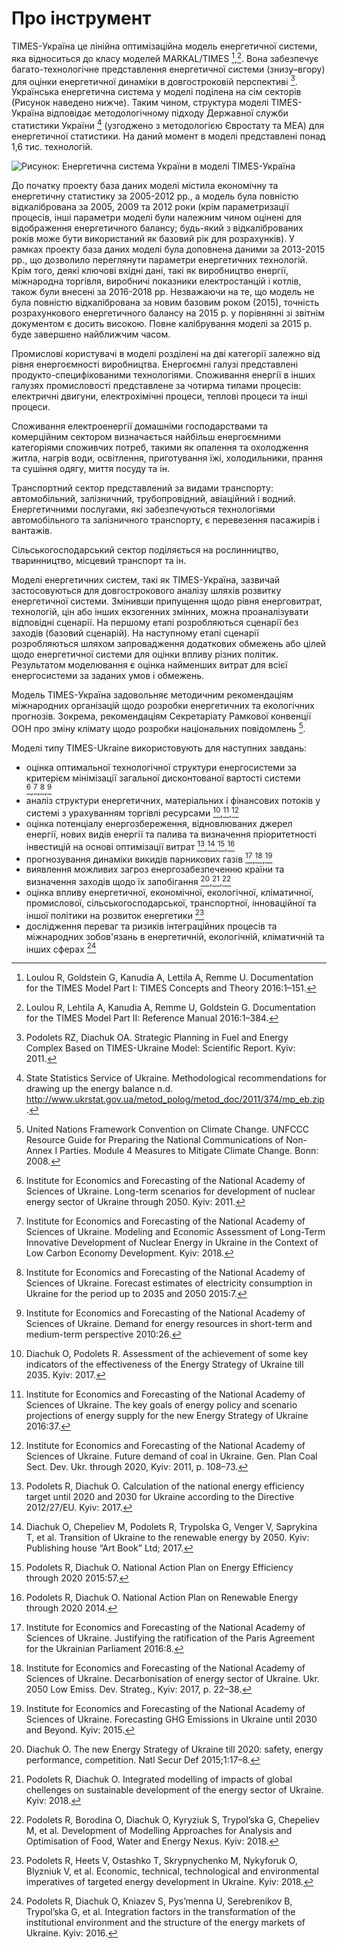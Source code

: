 # Про інструмент
TIMES-Україна це лінійна оптимізаційна модель енергетичної системи, яка відноситься до класу моделей MARKAL/TIMES [^8],[^9]. Вона забезпечує багато-технологічне представлення енергетичної системи (знизу–вгору) для оцінки енергетичної динаміки в довгостроковій перспективі [^6]. Українська енергетична система у моделі поділена на сім секторів (Рисунок наведено нижче). Таким чином, структура моделі TIMES-Україна відповідає методологічному підходу Державної служби статистики України [^10] (узгоджено з методологією Євростату та МЕА) для енергетичної статистики. На даний момент в моделі представлені понад 1,6 тис. технологій.

![Рисунок: Енергетична система України в моделі TIMES-Україна](images/model_structure_ua.png "Енергетична система України в моделі TIMES-Україна")

До початку проекту база даних моделі містила економічну та енергетичну статистику за 2005-2012 рр., а модель була повністю відкалібрована за 2005, 2009 та 2012 роки (крім параметризації процесів, інші параметри моделі були належним чином оцінені для відображення енергетичного балансу; будь-який з відкаліброваних років може бути використаний як базовий рік для розрахунків). У рамках проекту база даних моделі була доповнена даними за 2013-2015 рр., що дозволило переглянути параметри енергетичних технологій. Крім того, деякі ключові вхідні дані, такі як виробництво енергії, міжнародна торгівля, виробничі показники електростанцій і котлів, також були внесені за 2016-2018 рр. Незважаючи на те, що модель не була повністю відкалібрована за новим базовим роком (2015), точність розрахункового енергетичного балансу на 2015 р. у порівнянні зі звітнім документом є досить високою. Повне калібрування моделі за 2015 р. буде завершено найближчим часом.

Промислові користувачі в моделі розділені на дві категорії залежно від рівня енергоємності виробництва. Енергоємні галузі представлені продукто-специфікованими технологіями. Споживання енергії в інших галузях промисловості представлене за чотирма типами процесів: електричні двигуни, електрохімічні процеси, теплові процеси та інші процеси.

Споживання електроенергії домашніми господарствами та комерційним сектором визначається найбільш енергоємними категоріями споживчих потреб, такими як опалення та охолодження житла, нагрів води, освітлення, приготування їжі, холодильники, прання та сушіння одягу, миття посуду та ін.

Транспортний сектор представлений за видами транспорту: автомобільний, залізничний, трубопровідний, авіаційний і водний. Енергетичними послугами, які забезпечуються технологіями автомобільного та залізничного транспорту, є перевезення пасажирів і вантажів.

Сільськогосподарський сектор поділяється на рослинництво, тваринництво, місцевий транспорт та ін.
 
Моделі енергетичних систем, такі як TIMES-Україна, зазвичай застосовуються для довгострокового аналізу шляхів розвитку енергетичної системи. Змінивши припущення щодо рівня енерговитрат, технологій, цін або інших екзогенних змінних, можна проаналізувати відповідні сценарії. На першому етапі розробляються сценарії без заходів (базовий сценарій). На наступному етапі сценарії розробляються шляхом запровадження додаткових обмежень або цілей щодо енергетичної системи для оцінки впливу різних політик. Результатом моделювання є оцінка найменших витрат для всієї енергосистеми за заданих умов і обмежень.

Модель TIMES-Україна задовольняє методичним рекомендаціям міжнародних організацій щодо розробки енергетичних та екологічних прогнозів. Зокрема, рекомендаціям Секретаріату Рамкової конвенції ООН про зміну клімату щодо розробки національних повідомлень [^11].

Моделі типу TIMES-Ukraine використовують для наступних завдань:
- oцінка оптимальної технологічної структури енергосистеми за критерієм мінімізації загальної дисконтованої вартості системи [^12],[^13],[^14],[^15]
- аналіз структури енергетичних, матеріальних і фінансових потоків у системі з урахуванням торгівлі ресурсами [^16],[^17],[^18]
- оцінка потенціалу енергозбереження, відновлюваних джерел енергії, нових видів енергії та палива та визначення пріоритетності інвестицій на основі оптимізації витрат [^19],[^20],[^21],[^22]
- прогнозування динаміки викидів парникових газів [^23],[^24],[^25]
- виявлення можливих загроз енергозабезпеченню країни та визначення заходів щодо їх запобігання [^26],[^27],[^28]
- оцінка впливу енергетичної, економічної, екологічної, кліматичної, промислової, сільськогосподарської, транспортної, інноваційної та іншої політики на розвиток енергетики [^29]
- дослідження переваг та ризиків інтеграційних процесів та міжнародних зобов'язань в енергетичній, екологічній, кліматичній та інших сферах [^30]


[^6]: Podolets RZ, Diachuk OA. Strategic Planning in Fuel and Energy Complex Based on TIMES-Ukraine Model: Scientific Report. Kyiv: 2011.

[^8]: Loulou R, Goldstein G, Kanudia A, Lettila A, Remme U. Documentation for the TIMES Model Part I: TIMES Concepts and Theory 2016:1–151.

[^9]: Loulou R, Lehtila A, Kanudia A, Remme U, Goldstein G. Documentation for the TIMES Model Part II: Reference Manual 2016:1–384.

[^10]: State Statistics Service of Ukraine. Methodological recommendations for drawing up the energy balance n.d. http://www.ukrstat.gov.ua/metod_polog/metod_doc/2011/374/mp_eb.zip.

[^11]: United Nations Framework Convention on Climate Change. UNFCCC Resource Guide for Preparing the National Communications of Non-Annex I Parties. Module 4 Measures to Mitigate Climate Change. Bonn: 2008.

[^12]: Institute for Economics and Forecasting of the National Academy of Sciences of Ukraine. Long-term scenarios for development of nuclear energy sector of Ukraine through 2050. Kyiv: 2011.

[^13]: Institute for Economics and Forecasting of the National Academy of Sciences of Ukraine. Modeling and Economic Assessment of Long-Term Innovative Development of Nuclear Energy in Ukraine in the Context of Low Carbon Economy Development. Kyiv: 2018.

[^14]: Institute for Economics and Forecasting of the National Academy of Sciences of Ukraine. Forecast estimates of electricity consumption in Ukraine for the period up to 2035 and 2050 2015:7.

[^15]: Institute for Economics and Forecasting of the National Academy of Sciences of Ukraine. Demand for energy resources in short-term and medium-term perspective 2010:26.

[^16]: Diachuk O, Podolets R. Assessment of the achievement of some key indicators of the effectiveness of the Energy Strategy of Ukraine till 2035. Kyiv: 2017.

[^17]: Institute for Economics and Forecasting of the National Academy of Sciences of Ukraine. The key goals of energy policy and scenario projections of energy supply for the new Energy Strategy of Ukraine 2016:37.

[^18]: Institute for Economics and Forecasting of the National Academy of Sciences of Ukraine. Future demand of coal in Ukraine. Gen. Plan Coal Sect. Dev. Ukr. through 2020, Kyiv: 2011, p. 108–73.

[^19]: Podolets R, Diachuk О. Calculation of the national energy efficiency target until 2020 and 2030 for Ukraine according to the Directive 2012/27/EU. Kyiv: 2017.

[^20]: Diachuk О, Chepeliev М, Podolets R, Trypolska G, Venger V, Saprykina T, et al. Transition of Ukraine to the renewable energy by 2050. Kyiv: Publishing house “Art Book” Ltd; 2017.

[^21]: Podolets R, Diachuk О. National Action Plan on Energy Efficiency through 2020 2015:57.

[^22]: Podolets R, Diachuk О. National Action Plan on Renewable Energy through 2020 2014.

[^23]: Institute for Economics and Forecasting of the National Academy of Sciences of Ukraine. Justifying the ratification of the Paris Agreement for the Ukrainian Parliament 2016:8.

[^24]: Institute for Economics and Forecasting of the National Academy of Sciences of Ukraine. Decarbonisation of energy sector of Ukraine. Ukr. 2050 Low Emiss. Dev. Strateg., Kyiv: 2017, p. 22–38.

[^25]: Institute for Economics and Forecasting of the National Academy of Sciences of Ukraine. Forecasting GHG Emissions in Ukraine until 2030 and Beyond. Kyiv: 2015.

[^26]: Diachuk О. The new Energy Strategy of Ukraine till 2020: safety, energy performance, competition. Natl Secur Def 2015;1:17–8.

[^27]: Podolets R, Diachuk О. Integrated modelling of impacts of global chellenges on sustainable development of the energy sector of Ukraine. Kyiv: 2018.

[^28]: Podolets R, Borodina O, Diachuk О, Kyryziuk S, Trypol’ska G, Chepeliev М, et al. Development of Modelling Approaches for Analysis and Optimisation of Food, Water and Energy Nexus. Kyiv: 2018.

[^29]: Podolets R, Heets V, Ostashko T, Skrypnychenko M, Nykyforuk O, Blyzniuk V, et al. Economic, technical, technological and environmental imperatives of targeted energy development in Ukraine. Kyiv: 2018.

[^30]: Podolets R, Diachuk О, Kniazev S, Pys’menna U, Serebrenikov B, Trypol’ska G, et al. Integration factors in the transformation of the institutional environment and the structure of the energy markets of Ukraine. Kyiv: 2016.
